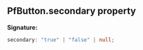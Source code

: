 ## PfButton.secondary property

**Signature:**

```typescript
secondary: "true" | "false" | null;
```
